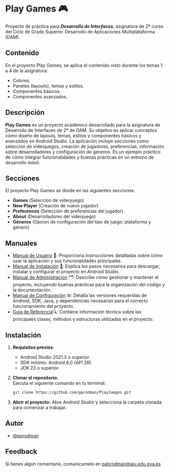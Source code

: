
# Play Games 🎮
Proyecto de práctica para ***Desarrollo de Interfaces***, asignatura de 2º curso del Ciclo de Grado Superior Desarrollo de Aplicaciones Multiplataforma (DAM).

## Contenido
En el proyecto Play Games, se aplica el contenido visto durante los temas 1 a 4 de la asignatura:
- Colores.
- Paneles (layouts), temas y estilos.
- Componentes básicos.
- Componentes avanzados.

## Descripción
**Play Games** es un proyecto académico desarrollado para la asignatura de Desarrollo de Interfaces de 2º de DAM. Su objetivo es aplicar conceptos como diseño de layouts, temas, estilos y componentes básicos y avanzados en Android Studio. La aplicación incluye secciones como selección de videojuegos, creación de jugadores, preferencias, información sobre desarrolladores y configuración de géneros. Es un ejemplo práctico de cómo integrar funcionalidades y buenas prácticas en un entorno de desarrollo móvil.

## Secciones
El proyecto Play Games se divide en las siguientes secciones:

- **Games** (Seleccion de videojuego)
- **New Player** (Creación de nuevo jugador)
- **Preferences** (Selección de preferencias del jugador)
- **About** (Desarrolladores del videojuego)
- **Géneros** (Opcion de configuración del tipo de juego: plataforma y género)

 ## Manuales
- [Manual de Usuario](./MANUAL_USUARIO.md) 📖: Proporciona instrucciones detalladas sobre cómo usar la aplicación y sus funcionalidades principales.
- [Manual de Instalación](./MANUAL_INSTALACION.md) 💾: Explica los pasos necesarios para descargar, instalar y configurar el proyecto en Android Studio.
- [Manual de Administración](./MANUAL_ADMINISTRACION.md) 🗂️: Describe cómo gestionar y mantener el proyecto, incluyendo buenas prácticas para la organización del código y la documentación.
- [Manual de Configuración](./MANUAL_CONFIGURACION.md) ⚙️: Detalla las versiones requeridas de Android, SDK, Java, y dependencias necesarias para el correcto funcionamiento del proyecto.
- [Guía de Referencia](./GUIA_DE_REFERENCIA.md)🔍: Contiene información técnica sobre las principales clases, métodos y estructuras utilizadas en el proyecto.

## Instalación
1. **Requisitos previos**:  
   - Android Studio 2021.3 o superior.  
   - SDK mínimo: Android 8.0 (API 26).  
   - JDK 23 o superior.  

2. **Clonar el repositorio**:  
   Ejecuta el siguiente comando en tu terminal:  
   ```bash
   git clone https://github.com/pprodman/PlayJuegos.git
   ```

3. **Abrir el proyecto:**
Abre Android Studio y selecciona la carpeta clonada para comenzar a trabajar.

## Autor
- [@pprodman](https://www.github.com/pprodman)

## Feedback

Si tienes algún comentario, comunícamelo en pabrodman@alu.edu.gva.es
